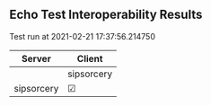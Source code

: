 ## Echo Test Interoperability Results
Test run at 2021-02-21 17:37:56.214750

| Server      | Client      |
|-------------|-------------|
|             | sipsorcery  |
| sipsorcery  | &#9745;     |
